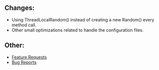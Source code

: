 ## Changes:
* Using ThreadLocalRandom() instead of creating a new Random() every method call.
* Other small optimizations related to handle the configuration files.

## Other:
* [Feature Requests](https://github.com/Crazy-Crew/CrazyVouchers/discussions/categories/features)
* [Bug Reports](https://github.com/Crazy-Crew/CrazyVouchers/issues)